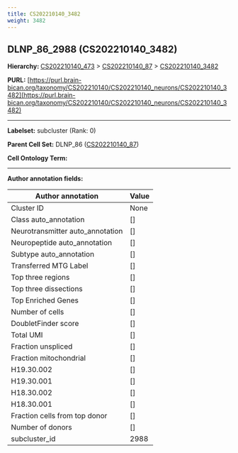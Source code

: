 ```yaml
---
title: CS202210140_3482
weight: 3482
---
```

## DLNP_86_2988 (CS202210140_3482)
<b>Hierarchy: </b>
[CS202210140_473](../CS202210140_473) >
[CS202210140_87](../CS202210140_87) >
[CS202210140_3482](../CS202210140_3482)

**PURL:** [https://purl.brain-bican.org/taxonomy/CS202210140/CS202210140_neurons/CS202210140_3482](https://purl.brain-bican.org/taxonomy/CS202210140/CS202210140_neurons/CS202210140_3482)

---


**Labelset:** subcluster (Rank: 0)

**Parent Cell Set:** DLNP_86 ([CS202210140_87](../CS202210140_87))



**Cell Ontology Term:** 

[MARKER GENES.]: #


---

[TRANSFERRED ANNOTATIONS.]: #


[AUTHOR ANNOTATION FIELDS.]: #


**Author annotation fields:**

| Author annotation | Value |
|-------------------|-------|
|Cluster ID|None|
|Class auto_annotation|[]|
|Neurotransmitter auto_annotation|[]|
|Neuropeptide auto_annotation|[]|
|Subtype auto_annotation|[]|
|Transferred MTG Label|[]|
|Top three regions|[]|
|Top three dissections|[]|
|Top Enriched Genes|[]|
|Number of cells|[]|
|DoubletFinder score|[]|
|Total UMI|[]|
|Fraction unspliced|[]|
|Fraction mitochondrial|[]|
|H19.30.002|[]|
|H19.30.001|[]|
|H18.30.002|[]|
|H18.30.001|[]|
|Fraction cells from top donor|[]|
|Number of donors|[]|
|subcluster_id|2988|
